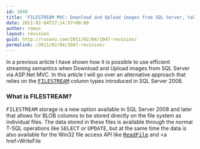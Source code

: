 ```yaml
---
id: 1048
title: 'FILESTREAM MVC: Download and Upload images from SQL Server, take 2'
date: 2011-02-04T17:14:57+00:00
author: remus
layout: revision
guid: http://rusanu.com/2011/02/04/1047-revision/
permalink: /2011/02/04/1047-revision/
---
```

In a previous article I have shown how it is possible to use efficient streaming semantics when <a hre="http://rusanu.com/2010/12/28/download-and-upload-images-from-sql-server-with-asp-net-mvc/">Download and Upload images from SQL Server via ASP.Net MVC</a>. In this article I will go over an alternative approach that relies on the <a href="http://technet.microsoft.com/en-us/library/bb933993.aspx" target="_blank"><tt>FILESTREAM</tt></a> column types introduced in SQL Server 2008.

### What is FILESTREAM?

<tt>FILESTREAM</tt> storage is a new option available in SQL Server 2008 and later that allows for BLOB columns to be stored directly on the file system as individual files. The data stored in these files is available through the normal T-SQL operations like <tt>SELECT</tt> or <tt>UPDATE</tt>, but at the same time the data is also available for the Win32 file access API like [<tt>ReadFile</tt>](http://msdn.microsoft.com/en-us/library/aa365467%28v=vs.85%29.aspx) and <a href=WriteFile